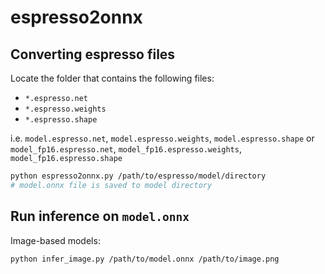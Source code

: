 # espresso2onnx

## Converting espresso files

Locate the folder that contains the following files:
* `*.espresso.net`
* `*.espresso.weights`
* `*.espresso.shape`

i.e. `model.espresso.net`, `model.espresso.weights`, `model.espresso.shape`
or `model_fp16.espresso.net`, `model_fp16.espresso.weights`, `model_fp16.espresso.shape`

```bash
python espresso2onnx.py /path/to/espresso/model/directory
# model.onnx file is saved to model directory
```

## Run inference on `model.onnx`

Image-based models:

```bash
python infer_image.py /path/to/model.onnx /path/to/image.png
```